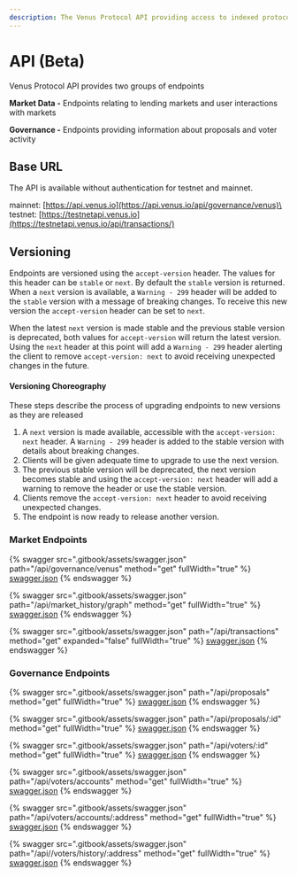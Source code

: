 ```yaml
---
description: The Venus Protocol API providing access to indexed protocol data.
---
```


# API (Beta)

Venus Protocol  API provides two groups of endpoints

**Market Data -** Endpoints relating to lending markets and user interactions with markets

**Governance -** Endpoints providing information about proposals and voter activity

## Base URL

The API is available without authentication for testnet and mainnet.

mainnet: [https://api.venus.io](https://api.venus.io/api/governance/venus)\
testnet: [https://testnetapi.venus.io](https://testnetapi.venus.io/api/transactions/)

## Versioning

Endpoints are versioned using the `accept-version` header. The values for this header can be `stable` or `next`. By default the `stable` version is returned. When a `next` version is available, a `Warning - 299` header will be added to the `stable` version with a message of breaking changes. To receive this new version the `accept-version` header can be set to `next`.

When the latest `next` version is made stable and the previous stable version is deprecated, both values for `accept-version` will return the latest version. Using the `next` header at this point will add a `Warning - 299` header alerting the client to remove `accept-version: next` to avoid receiving unexpected changes in the future.

#### Versioning Choreography
These steps describe the process of upgrading endpoints to new versions as they are released

1. A `next` version is made available, accessible with the `accept-version: next` header. A `Warning - 299` header is added to the stable version with details about breaking changes.
2. Clients will be given adequate time to upgrade to use the next version.
3. The previous stable version will be deprecated, the next version becomes stable and using the `accept-version: next` header will add a warning to remove the header or use the stable version.
4. Clients remove the `accept-version: next` header to avoid receiving unexpected changes.
5. The endpoint is now ready to release another version.

### Market Endpoints

{% swagger src=".gitbook/assets/swagger.json" path="/api/governance/venus" method="get" fullWidth="true" %}
[swagger.json](.gitbook/assets/swagger.json)
{% endswagger %}

{% swagger src=".gitbook/assets/swagger.json" path="/api/market_history/graph" method="get" fullWidth="true" %}
[swagger.json](.gitbook/assets/swagger.json)
{% endswagger %}

{% swagger src=".gitbook/assets/swagger.json" path="/api/transactions" method="get" expanded="false" fullWidth="true" %}
[swagger.json](.gitbook/assets/swagger.json)
{% endswagger %}

### Governance Endpoints

{% swagger src=".gitbook/assets/swagger.json" path="/api/proposals" method="get" fullWidth="true" %}
[swagger.json](.gitbook/assets/swagger.json)
{% endswagger %}

{% swagger src=".gitbook/assets/swagger.json" path="/api/proposals/:id" method="get" fullWidth="true" %}
[swagger.json](.gitbook/assets/swagger.json)
{% endswagger %}

{% swagger src=".gitbook/assets/swagger.json" path="/api/voters/:id" method="get" fullWidth="true" %}
[swagger.json](.gitbook/assets/swagger.json)
{% endswagger %}

{% swagger src=".gitbook/assets/swagger.json" path="/api/voters/accounts" method="get" fullWidth="true" %}
[swagger.json](.gitbook/assets/swagger.json)
{% endswagger %}

{% swagger src=".gitbook/assets/swagger.json" path="/api/voters/accounts/:address" method="get" fullWidth="true" %}
[swagger.json](.gitbook/assets/swagger.json)
{% endswagger %}

{% swagger src=".gitbook/assets/swagger.json" path="/api//voters/history/:address" method="get" fullWidth="true" %}
[swagger.json](.gitbook/assets/swagger.json)
{% endswagger %}
